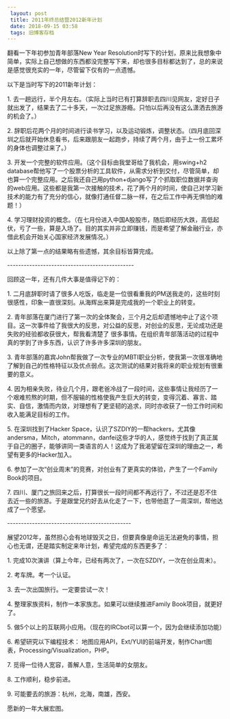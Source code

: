 ```yaml
---
 layout: post
 title: 2011年终总结暨2012新年计划
 date: 2018-09-15 03:58
 tags: 旧博客存档
---
```

翻看一下年初参加青年部落New Year
Resolution时写下的计划，原来比我想象中简单，实际上自己想做的东西都没完整写下来，却也很多目标都达到了，总的来说是感觉很充实的一年，尽管留下仅有的一点遗憾。

以下是当时写下的2011新年计划：

1\.
去一趟远行，半个月左右。（实际上当时已有打算辞职去四川见网友，定好日子就出发了，结果去了二十多天，一次过足旅游瘾。只怕以后再没有这么潇洒去旅游的机会了。）

2\.
辞职后花两个月的时间进行读书学习，以及运动锻炼，调整状态。（四月底回深圳之后就开始休息看书，后来跟朋友一起跑步，持续了两个月，由于上一份工累坏的身体也调整过来了。）

3\. 开发一个完整的软件应用。（这个目标由我堂哥给了我机会，用swing+h2
database帮他写了一个股票分析的工具软件，从需求分析到交付，尽管简单，却也算一个完整应用。之后我还自己用python+django写了个抓取职位数据并查询的web应用。这些都是我第一次接触的技术，花了两个月的时间，使自己对学习新技术的能力有了充分的信心，就像打通任督二脉一样，在之后工作中再无惧怕的难题！）

4\.
学习理财投资的概念。（在七月份进入中国A股股市，随后即经历大跌，高低起伏，亏了一些，算是入场了。目的其实并非立即赚钱，而是希望了解金融行业，亦借此机会开始关心国家经济发展情况。）

以上除了第一点的结果略有些遗憾，其余目标皆算完成。

\----------------------------------------------

回顾这一年，还有几件大事是值得记下的：

1\. 二月底辞职时请了很多人吃饭，临走是一位很看重我的PM送我走的，这些时刻很感性，印象一直很深刻。从海辉出来算是完成我的一个职业上的转变。

2\.
青年部落在厦门进行了第一次的全体聚会，三个月之后却遗憾地中止了这个项目。这一次事件给了我很大的反思，对公益的反思，对创业的反思，无论成功还是失败的经验都收获很大，帮我看清楚了
很多事情。在组织青年部落活动的过程中真的学到了许多东西，认识了许多许多深圳的朋友。

3\.
青年部落的嘉宾John帮我做了一次专业的MBTI职业分析，使我第一次很准确地了解到自己的性格特征以及优点弱点。这次测试的结果对我将来的职业规划有很重要的意义。

4\.
因为相亲失败，待业几个月，跟老爸冷战了一段时间，这些事情让我经历了一个艰难煎熬的时期，但不服输的性格使我产生巨大的转变，变得沉着、寡言、踏实、自信，激情而内敛，对理想有了更坚韧的追求，同时亦收获了一份工作时间和收入能满足目标的工作。

5\. 在深圳找到了Hacker
Space，认识了SZDIY的一帮hackers，尤其像andersma，Mitch，atommann，danfei这些才华的人，感觉终于找到了真正属于自己的圈子，能够讲同一类语言的人！这成为了我渴望留在深圳的理由之一，希望有更多的Hacker加入。

6\. 参加了一次“创业周末”的竞赛，对创业有了更真实的体验，产生了一个Family Book的项目。

7\.
四川、厦门之旅回来之后，打算很长一段时间都不再远行了，不过还是忍不住去近一些的旅游。于是跟堂兄约好去从化走了一下，也带他逛了一周深圳，帮他达成了一个愿望。

 \---------------------------------------------

展望2012年，虽然担心会有地球毁灭之日，但要真像是命运无法避免的事情，担心也无谓，还是踏实制定来年计划，希望完成的东西更多了：

1\. 完成10次演讲（算上今年，已经有两次了，一次在SZDIY，一次在创业周末）。

2\. 考车牌。考一个认证。

3\. 去一次出国旅行。一定要尝试一次！

4\. 整理家族资料，制作一本家族志。如果可以继续推进Family Book项目，就更好了。

5\. 做5个以上的互联网小应用。（现在的IRCbot可以算一个，因为会继续添加功能）

6\. 希望研究以下编程技术： 地图应用API，Ext/YUI的前端开发，制作Chart图表，Processing/Visualization，PHP。

7\. 觅得一位待人宽容，善解人意，生活简单的女朋友。

8\. 工作顺利，稳步前进。

9\. 可能要去的旅游：杭州，北海，南雄，西安。



愿新的一年大展宏图。

